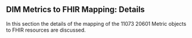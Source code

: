 ## DIM Metrics to FHIR Mapping: Details
In this section the details of the mapping of the 11073 20601 Metric objects to FHIR resources are discussed. 